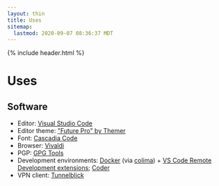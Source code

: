 ```yaml
---
layout: thin
title: Uses
sitemap:
  lastmod: 2020-09-07 08:36:37 MDT
---
```


{% include header.html %}

# Uses

## Software

- Editor: [Visual Studio Code](https://code.visualstudio.com/)
- Editor theme: ["Future Pro" by Themer](https://themer.dev/future-pro)
- Font: [Cascadia Code](https://github.com/microsoft/cascadia-code)
- Browser: [Vivaldi](https://vivaldi.com/)
- PGP: [GPG Tools](https://gpgtools.org/)
- Development environments: [Docker](https://www.docker.com/) (via [colima](https://github.com/abiosoft/colima)) + [VS Code Remote Development extensions](https://marketplace.visualstudio.com/items?itemName=ms-vscode-remote.vscode-remote-extensionpack); [Coder](https://coder.com)
- VPN client: [Tunnelblick](https://tunnelblick.net/)
